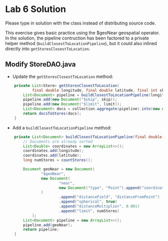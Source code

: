 Lab 6 Solution
==============

Please type in solution with the class instead of distributing source code.

This exercise gives basic practice using the $geoNear geospatial
operator. In the solution, the pipeline contruction has been factored
to a private helper method (`buildClosestToLocationPipeline`), but it
could also inlined directly into `getStoresClosestToLocation`.


Modify StoreDAO.java
--------------------

- Update the `getStoresClosestToLocation` method:

```java
    private List<Store> getStoresClosestToLocation(
            final double longitude, final double latitude, final int skip, final int limit) {
        List<Document> pipeline = buildClosestToLocationPipeline(longitude, latitude);
        pipeline.add(new Document("$skip", skip));
        pipeline.add(new Document("$limit", limit));
        List<Document> docs = collection.aggregate(pipeline).into(new ArrayList<>());
        return docsToStores(docs);
    }
```

- Add a `buildClosestToLocationPipeline` method:

```java
    private List<Document> buildClosestToLocationPipeline(final double longitude, final double latitude) {
        // Documents are already sorted
        List<Double> coordinates = new ArrayList<>();
        coordinates.add(longitude);
        coordinates.add(latitude);
        long numStores = countStores();

        Document geoNear = new Document(
                "$geoNear",
                new Document(
                        "near",
                        new Document("type", "Point").append("coordinates", coordinates)
                )
                        .append("distanceField", "distanceFromPoint")
                        .append("spherical", true)
                        .append("distanceMultiplier", 0.001)
                        .append("limit", numStores)
            );
        List<Document> pipeline = new ArrayList<>();
        pipeline.add(geoNear);
        return pipeline;
    }
```





